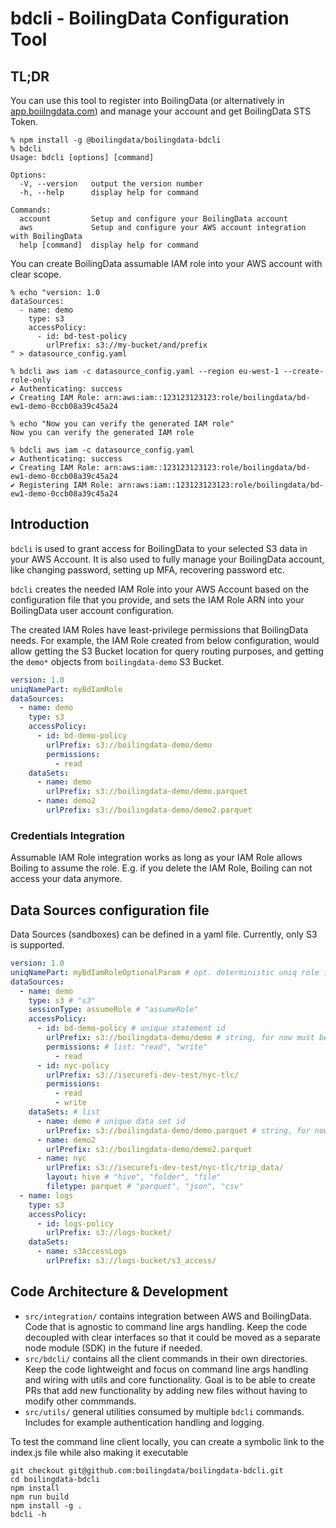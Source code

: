 # bdcli - BoilingData Configuration Tool

## TL;DR

You can use this tool to register into BoilingData (or alternatively in [app.boiilngdata.com](https://app.boilingdata.com)) and manage your account and get BoilingData STS Token.

```shell
% npm install -g @boilingdata/boilingdata-bdcli
% bdcli
Usage: bdcli [options] [command]

Options:
  -V, --version   output the version number
  -h, --help      display help for command

Commands:
  account         Setup and configure your BoilingData account
  aws             Setup and configure your AWS account integration with BoilingData
  help [command]  display help for command
```

You can create BoilingData assumable IAM role into your AWS account with clear scope.

```shell
% echo "version: 1.0
dataSources:
  - name: demo
    type: s3
    accessPolicy:
      - id: bd-test-policy
        urlPrefix: s3://my-bucket/and/prefix
" > datasource_config.yaml

% bdcli aws iam -c datasource_config.yaml --region eu-west-1 --create-role-only
✔ Authenticating: success
✔ Creating IAM Role: arn:aws:iam::123123123123:role/boilingdata/bd-ew1-demo-0ccb08a39c45a24

% echo "Now you can verify the generated IAM role"
Now you can verify the generated IAM role

% bdcli aws iam -c datasource_config.yaml
✔ Authenticating: success
✔ Creating IAM Role: arn:aws:iam::123123123123:role/boilingdata/bd-ew1-demo-0ccb08a39c45a24
✔ Registering IAM Role: arn:aws:iam::123123123123:role/boilingdata/bd-ew1-demo-0ccb08a39c45a24
```

## Introduction

`bdcli` is used to grant access for BoilingData to your selected S3 data in your AWS Account. It is also used to fully manage your BoilingData account, like changing password, setting up MFA, recovering password etc.

`bdcli` creates the needed IAM Role into your AWS Account based on the configuration file that you provide, and sets the IAM Role ARN into your BoilingData user account configuration.

The created IAM Roles have least-privilege permissions that BoilingData needs. For example, the IAM Role created from below configuration, would allow getting the S3 Bucket location for query routing purposes, and getting the `demo*` objects from `boilingdata-demo` S3 Bucket.

```yaml
version: 1.0
uniqNamePart: myBdIamRole
dataSources:
  - name: demo
    type: s3
    accessPolicy:
      - id: bd-demo-policy
        urlPrefix: s3://boilingdata-demo/demo
        permissions:
          - read
    dataSets:
      - name: demo
        urlPrefix: s3://boilingdata-demo/demo.parquet
      - name: demo2
        urlPrefix: s3://boilingdata-demo/demo2.parquet
```

### Credentials Integration

Assumable IAM Role integration works as long as your IAM Role allows Boiling to assume the role. E.g. if you delete the IAM Role, Boiling can not access your data anymore.

## Data Sources configuration file

Data Sources (sandboxes) can be defined in a yaml file. Currently, only S3 is supported.

```yaml
version: 1.0
uniqNamePart: myBdIamRoleOptionalParam # opt. deterministic uniq role id
dataSources:
  - name: demo
    type: s3 # "s3"
    sessionType: assumeRole # "assumeRole"
    accessPolicy:
      - id: bd-demo-policy # unique statement id
        urlPrefix: s3://boilingdata-demo/demo # string, for now must be S3 URL
        permissions: # list: "read", "write"
          - read
      - id: nyc-policy
        urlPrefix: s3://isecurefi-dev-test/nyc-tlc/
        permissions:
          - read
          - write
    dataSets: # list
      - name: demo # unique data set id
        urlPrefix: s3://boilingdata-demo/demo.parquet # string, for now must be S3 URL
      - name: demo2
        urlPrefix: s3://boilingdata-demo/demo2.parquet
      - name: nyc
        urlPrefix: s3://isecurefi-dev-test/nyc-tlc/trip_data/
        layout: hive # "hive", "folder", "file"
        filetype: parquet # "parquet", "json", "csv"
  - name: logs
    type: s3
    accessPolicy:
      - id: logs-policy
        urlPrefix: s3://logs-bucket/
    dataSets:
      - name: s3AccessLogs
        urlPrefix: s3://logs-bucket/s3_access/
```

## Code Architecture & Development

- `src/integration/` contains integration between AWS and BoilingData. Code that is agnostic to command line args handling. Keep the code decoupled with clear interfaces so that it could be moved as a separate node module (SDK) in the future if needed.
- `src/bdcli/` contains all the client commands in their own directories. Keep the code lightweight and focus on command line args handling and wiring with utils and core functionality. Goal is to be able to create PRs that add new functionality by adding new files without having to modify other commmands.
- `src/utils/` general utilities consumed by multiple `bdcli` commands. Includes for example authentication handling and logging.

To test the command line client locally, you can create a symbolic link to the index.js file while also making it executable

```shell
git checkout git@github.com:boilingdata/boilingdata-bdcli.git
cd boilingdata-bdcli
npm install
npm run build
npm install -g .
bdcli -h
```
